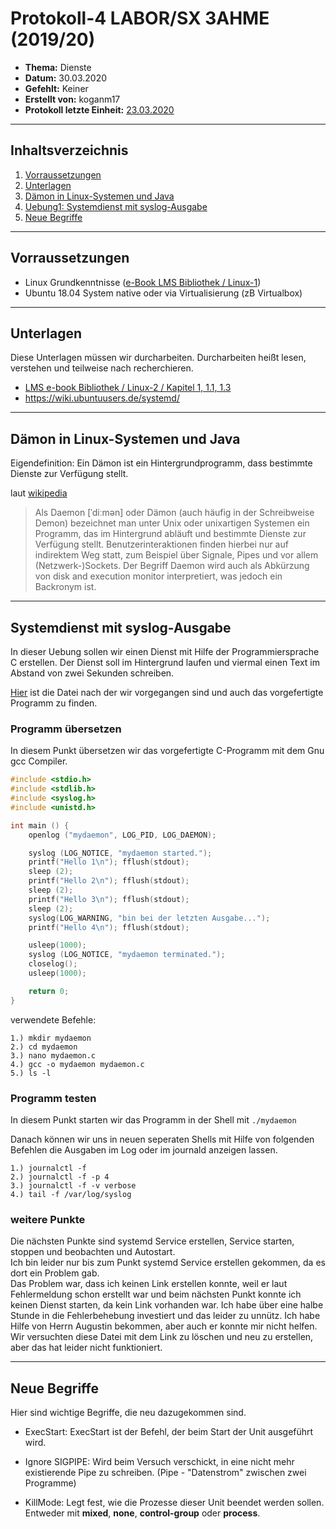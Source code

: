 # Protokoll-4 LABOR/SX 3AHME (2019/20)

* **Thema:** Dienste
* **Datum:** 30.03.2020
* **Gefehlt:** Keiner
* **Erstellt von:** koganm17
* **Protokoll letzte Einheit:** [23.03.2020](https://github.com/HTLMechatronics/m17-3ahme-la1-sx/blob/koganm17/Protokolle/Protokoll-3_koganm17_2020-03-30.md)

----------------------------------------------------------------------------------------------

## Inhaltsverzeichnis
1) [Vorraussetzungen](#vorraussetzungen)
1) [Unterlagen](#unterlagen)
1) [Dämon in Linux-Systemen und Java](#dämon-in-linux-systemen-und-java)
1) [Uebung1: Systemdienst mit syslog-Ausgabe](#systemdienst-mit-syslog-ausgabe)  
1) [Neue Begriffe](#neue-begriffe)
         
----------------------------------------------------------------------------------------------
## Vorraussetzungen

* Linux Grundkenntnisse ([e-Book LMS Bibliothek / Linux-1](https://lms.at/dotlrn/classes/informatik/610437.3AHME_LA1SX.19_20/xolrn/7BF1B31508DF3.symlink?resource_id=0-385942208&m=view#150960483))
* Ubuntu 18.04 System native oder via Virtualisierung (zB Virtualbox)

----------------------------------------------------------------------------------------------
## Unterlagen

Diese Unterlagen müssen wir durcharbeiten. Durcharbeiten heißt lesen, verstehen und teilweise nach recherchieren.
* [LMS e-book Bibliothek / Linux-2 / Kapitel 1, 1.1, 1.3
](https://lms.at/dotlrn/classes/informatik/610437.3AHME_LA1SX.19_20/xolrn/9F2714A93B69A.symlink?resource_id=0-420357452&m=view#155470713)
* https://wiki.ubuntuusers.de/systemd/

----------------------------------------------------------------------------------------------
## Dämon in Linux-Systemen und Java

Eigendefinition: Ein Dämon ist ein Hintergrundprogramm, dass bestimmte Dienste zur Verfügung stellt.

laut [wikipedia](https://de.wikipedia.org/wiki/Daemon)
>Als Daemon [ˈdiːmən] oder Dämon (auch häufig in der Schreibweise Demon) bezeichnet man unter Unix oder unixartigen Systemen ein Programm, das im Hintergrund abläuft und bestimmte Dienste zur Verfügung stellt. Benutzerinteraktionen finden hierbei nur auf indirektem Weg statt, zum Beispiel über Signale, Pipes und vor allem (Netzwerk-)Sockets. Der Begriff Daemon wird auch als Abkürzung von disk and execution monitor interpretiert, was jedoch ein Backronym ist.

----------------------------------------------------------------------------------------------
## Systemdienst mit syslog-Ausgabe
In dieser Uebung sollen wir einen Dienst mit Hilfe der Programmiersprache C erstellen.
Der Dienst soll im Hintergrund laufen und viermal einen Text im Abstand von zwei Sekunden schreiben.

[Hier](https://lms.at/dotlrn/classes/informatik/610437.3AHME_LA1SX.19_20/xolrn/9F2714A93B69A.symlink?resource_id=0-420357452&m=view#155470740) ist die Datei nach der wir vorgegangen sind und auch das vorgefertigte Programm zu finden.
### Programm übersetzen
In diesem Punkt übersetzen wir das vorgefertigte C-Programm mit dem Gnu gcc Compiler. 

```C
#include <stdio.h>
#include <stdlib.h>
#include <syslog.h>
#include <unistd.h>

int main () {
    openlog ("mydaemon", LOG_PID, LOG_DAEMON);

    syslog (LOG_NOTICE, "mydaemon started.");
    printf("Hello 1\n"); fflush(stdout);
    sleep (2);
    printf("Hello 2\n"); fflush(stdout);
    sleep (2);
    printf("Hello 3\n"); fflush(stdout);
    sleep (2);
    syslog(LOG_WARNING, "bin bei der letzten Ausgabe...");
    printf("Hello 4\n"); fflush(stdout);

    usleep(1000);
    syslog (LOG_NOTICE, "mydaemon terminated.");
    closelog();
    usleep(1000);

    return 0;
}
```
verwendete Befehle:
```
1.) mkdir mydaemon
2.) cd mydaemon
3.) nano mydaemon.c
4.) gcc -o mydaemon mydaemon.c
5.) ls -l
```
### Programm testen

In diesem Punkt starten wir das Programm in der Shell mit
``` ./mydaemon ```
 
Danach können wir uns in neuen seperaten Shells mit Hilfe von folgenden Befehlen die Ausgaben im Log oder im journald anzeigen lassen.
```
1.) journalctl -f
2.) journalctl -f -p 4
3.) journalctl -f -v verbose
4.) tail -f /var/log/syslog
```

### weitere Punkte

Die nächsten Punkte sind systemd Service erstellen, Service starten, stoppen und beobachten und Autostart.  
Ich bin leider nur bis zum Punkt systemd Service erstellen gekommen, da es dort ein Problem gab.  
Das Problem war, dass ich keinen Link erstellen konnte, weil er laut Fehlermeldung schon erstellt war und beim nächsten Punkt konnte ich keinen Dienst starten, da kein Link vorhanden war. Ich habe über eine halbe Stunde in die Fehlerbehebung investiert und das leider zu unnütz. Ich habe Hilfe von Herrn Augustin bekommen, aber auch er konnte mir nicht helfen. Wir versuchten diese Datei mit dem Link zu löschen und neu zu erstellen, aber das hat leider nicht funktioniert.

----------------------------------------------------------------------------------------------

## Neue Begriffe

Hier sind wichtige Begriffe, die neu dazugekommen sind.
* ExecStart: ExecStart ist der Befehl, der beim Start der Unit ausgeführt wird.

* Ignore SIGPIPE: Wird beim Versuch verschickt, in eine nicht mehr existierende Pipe zu schreiben. (Pipe - "Datenstrom" zwischen zwei Programme)

* KillMode: Legt fest, wie die Prozesse dieser Unit beendet werden sollen. Entweder mit  **mixed**, **none**, **control-group** oder **process**.
